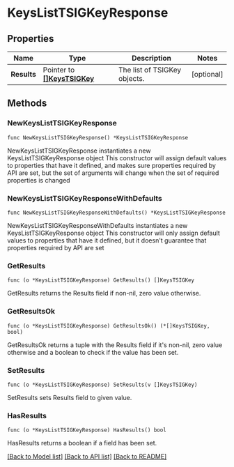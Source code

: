# KeysListTSIGKeyResponse

## Properties

Name | Type | Description | Notes
------------ | ------------- | ------------- | -------------
**Results** | Pointer to [**[]KeysTSIGKey**](KeysTSIGKey.md) | The list of TSIGKey objects. | [optional] 

## Methods

### NewKeysListTSIGKeyResponse

`func NewKeysListTSIGKeyResponse() *KeysListTSIGKeyResponse`

NewKeysListTSIGKeyResponse instantiates a new KeysListTSIGKeyResponse object
This constructor will assign default values to properties that have it defined,
and makes sure properties required by API are set, but the set of arguments
will change when the set of required properties is changed

### NewKeysListTSIGKeyResponseWithDefaults

`func NewKeysListTSIGKeyResponseWithDefaults() *KeysListTSIGKeyResponse`

NewKeysListTSIGKeyResponseWithDefaults instantiates a new KeysListTSIGKeyResponse object
This constructor will only assign default values to properties that have it defined,
but it doesn't guarantee that properties required by API are set

### GetResults

`func (o *KeysListTSIGKeyResponse) GetResults() []KeysTSIGKey`

GetResults returns the Results field if non-nil, zero value otherwise.

### GetResultsOk

`func (o *KeysListTSIGKeyResponse) GetResultsOk() (*[]KeysTSIGKey, bool)`

GetResultsOk returns a tuple with the Results field if it's non-nil, zero value otherwise
and a boolean to check if the value has been set.

### SetResults

`func (o *KeysListTSIGKeyResponse) SetResults(v []KeysTSIGKey)`

SetResults sets Results field to given value.

### HasResults

`func (o *KeysListTSIGKeyResponse) HasResults() bool`

HasResults returns a boolean if a field has been set.


[[Back to Model list]](../README.md#documentation-for-models) [[Back to API list]](../README.md#documentation-for-api-endpoints) [[Back to README]](../README.md)


